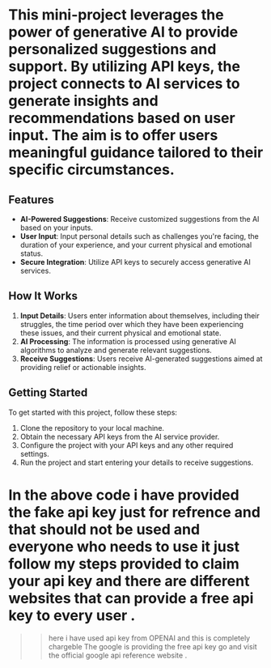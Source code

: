 # This mini-project leverages the power of generative AI to provide personalized suggestions and support. By utilizing API keys, the project connects to AI services to generate insights and recommendations based on user input. The aim is to offer users meaningful guidance tailored to their specific circumstances.

## Features

- **AI-Powered Suggestions**: Receive customized suggestions from the AI based on your inputs.
- **User Input**: Input personal details such as challenges you're facing, the duration of your experience, and your current physical and emotional status.
- **Secure Integration**: Utilize API keys to securely access generative AI services.

## How It Works

1. **Input Details**: Users enter information about themselves, including their struggles, the time period over which they have been experiencing these issues, and their current physical and emotional state.
2. **AI Processing**: The information is processed using generative AI algorithms to analyze and generate relevant suggestions.
3. **Receive Suggestions**: Users receive AI-generated suggestions aimed at providing relief or actionable insights.

## Getting Started

To get started with this project, follow these steps:

1. Clone the repository to your local machine.
2. Obtain the necessary API keys from the AI service provider.
3. Configure the project with your API keys and any other required settings.
4. Run the project and start entering your details to receive suggestions.

# In the above code i have provided the fake api key just for refrence and that should not be used and everyone who needs to use it just follow my steps provided  to claim your api key and there are different websites that can provide a free api key to every user .
>> here i have used api key from OPENAI and this is completely chargeble 
>> The google is providing the free api key go and visit the official google api reference website .
